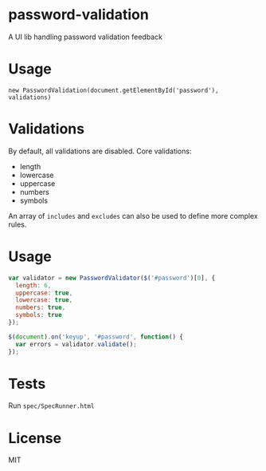 # password-validation

  A UI lib handling password validation feedback

# Usage

    new PasswordValidation(document.getElementById('password'), validations)

# Validations

By default, all validations are disabled. Core validations:

* length
* lowercase
* uppercase
* numbers
* symbols

An array of `includes` and `excludes` can also be used to define more complex rules.

# Usage

``` javascript
var validator = new PasswordValidator($('#password')[0], {
  length: 6,
  uppercase: true,
  lowercase: true,
  numbers: true,
  symbols: true
});

$(document).on('keyup', '#password', function() {
  var errors = validator.validate();
});
```

# Tests

Run `spec/SpecRunner.html`

# License

MIT

